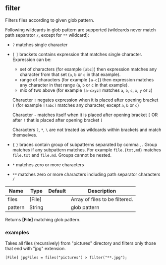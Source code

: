 ## filter

Filters files according to given glob pattern.


Following wildcards in glob pattern are supported 
  (wildcards never match path separator `/`, except for `**` wildcard):
 * `?` matches single character
 * `[` `]` brackets contains expression that matches single character. 
   Expression can be:
    * set of characters (for example `[abc]`) then expression matches any character from that set
      (`a`, `b` or `c` in that example).
    * range of characters (for example `[a-c]`) then expression matches any character in that range
      (`a`, `b` or `c` in that example).
    * mix of two above (for example `[a-cxyz]` matches `a`, `b`, `c`, `x`, `y` or `z`)

    Character `!` negates expression when it is placed after opening bracket `[` 
    (for example `[!abc]` matches any character, except `a`, `b` or `c`)

    Character `-` matches itself when it is placed after opening bracket `[` 
    OR after `!` that is placed after opening bracket `[`

    Characters `?`, `*`, `\` are not treated as wildcards within brackets and match themselves.
 
 * `{` `}` braces contain group of subpatterns separated by comma `,`.
   Group matches if any subpattern matches.
   For example `file.{txt,md}` matches `file.txt` and `file.md`.
   Groups cannot be nested.
   
 * `*` matches zero or more characters
 * `**` matches zero or more characters including path separator characters `/`


| Name    | Type   | Default | Description                    |
|---------|--------|---------|--------------------------------|
| files   | [File] |         | Array of files to be filtered. |
| pattern | String |         | glob pattern                   |

Returns __[File]__ matching glob pattern.

### examples

Takes all files (recursively) from "pictures" directory and filters only those that end with "jpg" extension.

```
[File] jpgFiles = files("pictures") > filter("**.jpg");
```
